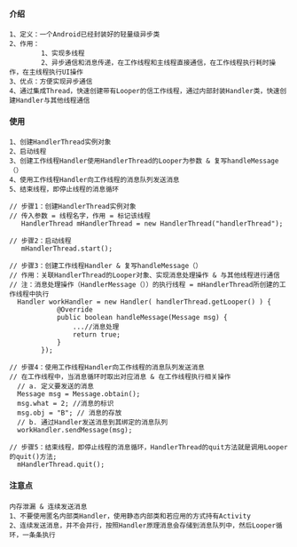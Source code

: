 #### 介绍
    1、定义：一个Android已经封装好的轻量级异步类
    2、作用：
            1、实现多线程
            2、异步通信和消息传递，在工作线程和主线程直接通信，在工作线程执行耗时操作，在主线程执行UI操作
    3、优点：方便实现异步通信
    4、通过集成Thread，快速创建带有Looper的信工作线程，通过内部封装Handler类，快速创建Handler与其他线程通信
    

#### 使用
    1、创建HandlerThread实例对象
    2、启动线程
    3、创建工作线程Handler使用HandlerThread的Looper为参数 & 复写handleMessage（）
    4、使用工作线程Handler向工作线程的消息队列发送消息
    5、结束线程，即停止线程的消息循环
    
    
```
// 步骤1：创建HandlerThread实例对象
// 传入参数 = 线程名字，作用 = 标记该线程
   HandlerThread mHandlerThread = new HandlerThread("handlerThread");

// 步骤2：启动线程
   mHandlerThread.start();

// 步骤3：创建工作线程Handler & 复写handleMessage（）
// 作用：关联HandlerThread的Looper对象、实现消息处理操作 & 与其他线程进行通信
// 注：消息处理操作（HandlerMessage（））的执行线程 = mHandlerThread所创建的工作线程中执行
  Handler workHandler = new Handler( handlerThread.getLooper() ) {
            @Override
            public boolean handleMessage(Message msg) {
                ...//消息处理
                return true;
            }
        });

// 步骤4：使用工作线程Handler向工作线程的消息队列发送消息
// 在工作线程中，当消息循环时取出对应消息 & 在工作线程执行相关操作
  // a. 定义要发送的消息
  Message msg = Message.obtain();
  msg.what = 2; //消息的标识
  msg.obj = "B"; // 消息的存放
  // b. 通过Handler发送消息到其绑定的消息队列
  workHandler.sendMessage(msg);

// 步骤5：结束线程，即停止线程的消息循环，HandlerThread的quit方法就是调用Looper的quit()方法;
  mHandlerThread.quit();
```

#### 注意点
    内存泄漏 & 连续发送消息
    1、不要使用匿名内部类Handler，使用静态内部类和若应用的方式持有Activity
    2、连续发送消息，并不会并行，按照Handler原理消息会存储到消息队列中，然后Looper循环，一条条执行